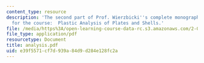 ```yaml
---
content_type: resource
description: 'The second part of Prof. Wierzbicki''s complete monograph-style notes
  for the course:  Plastic Analysis of Plates and Shells.'
file: /media/https%3A/open-learning-course-data-rc.s3.amazonaws.com/2-081j-plates-and-shells-spring-2007/e39f5571cf7d939a84d9d284e128fc2a_analysis.pdf
file_type: application/pdf
resourcetype: Document
title: analysis.pdf
uid: e39f5571-cf7d-939a-84d9-d284e128fc2a
---
```

